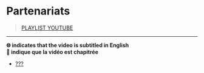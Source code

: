# Partenariats

> [PLAYLIST YOUTUBE](https://www.youtube.com/playlist?list=PLrSOXFDHBtfF_WGMhMpYeE9OIvnjml8dJ)

---

**🌐 indicates that the video is subtitled in English**<br>
**🔢 indique que la vidéo est chapitrée**

+ [???](#)
